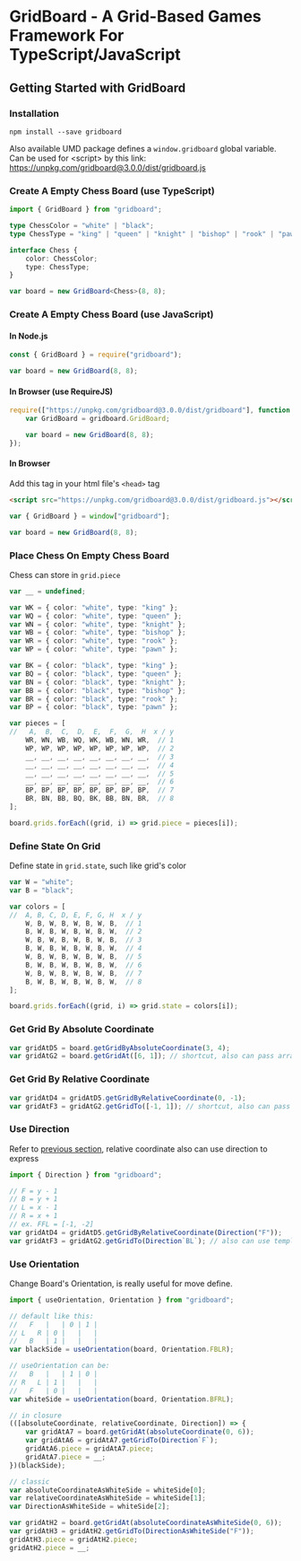 # GridBoard - A Grid-Based Games Framework For TypeScript/JavaScript

## Getting Started with GridBoard

### Installation

```
npm install --save gridboard
```

Also available UMD package defines a ```window.gridboard``` global variable.  
Can be used for &lt;script&gt; by this link: https://unpkg.com/gridboard@3.0.0/dist/gridboard.js

### Create A Empty Chess Board (use TypeScript)

```typescript
import { GridBoard } from "gridboard";

type ChessColor = "white" | "black";
type ChessType = "king" | "queen" | "knight" | "bishop" | "rook" | "pawn";

interface Chess {
    color: ChessColor;
    type: ChessType;
}

var board = new GridBoard<Chess>(8, 8);
```

### Create A Empty Chess Board (use JavaScript)

#### In Node.js

```javascript
const { GridBoard } = require("gridboard");

var board = new GridBoard(8, 8);
```

#### In Browser (use RequireJS)

```javascript
require(["https://unpkg.com/gridboard@3.0.0/dist/gridboard"], function (gridboard) {
    var GridBoard = gridboard.GridBoard;

    var board = new GridBoard(8, 8);
});
```

#### In Browser

Add this tag in your html file's ```<head>``` tag

```html
<script src="https://unpkg.com/gridboard@3.0.0/dist/gridboard.js"></script>
```

```javascript
var { GridBoard } = window["gridboard"];

var board = new GridBoard(8, 8);
```

### Place Chess On Empty Chess Board

Chess can store in ```grid.piece```

```typescript
var __ = undefined;

var WK = { color: "white", type: "king" };
var WQ = { color: "white", type: "queen" };
var WN = { color: "white", type: "knight" };
var WB = { color: "white", type: "bishop" };
var WR = { color: "white", type: "rook" };
var WP = { color: "white", type: "pawn" };

var BK = { color: "black", type: "king" };
var BQ = { color: "black", type: "queen" };
var BN = { color: "black", type: "knight" };
var BB = { color: "black", type: "bishop" };
var BR = { color: "black", type: "rook" };
var BP = { color: "black", type: "pawn" };

var pieces = [
//   A,  B,  C,  D,  E,  F,  G,  H  x / y
    WR, WN, WB, WQ, WK, WB, WN, WR,  // 1
    WP, WP, WP, WP, WP, WP, WP, WP,  // 2
    __, __, __, __, __, __, __, __,  // 3
    __, __, __, __, __, __, __, __,  // 4
    __, __, __, __, __, __, __, __,  // 5
    __, __, __, __, __, __, __, __,  // 6
    BP, BP, BP, BP, BP, BP, BP, BP,  // 7
    BR, BN, BB, BQ, BK, BB, BN, BR,  // 8
];

board.grids.forEach((grid, i) => grid.piece = pieces[i]);
```

### Define State On Grid

Define state in ```grid.state```, such like grid's color

```typescript
var W = "white";
var B = "black";

var colors = [
//  A, B, C, D, E, F, G, H  x / y
    W, B, W, B, W, B, W, B,  // 1
    B, W, B, W, B, W, B, W,  // 2
    W, B, W, B, W, B, W, B,  // 3
    B, W, B, W, B, W, B, W,  // 4
    W, B, W, B, W, B, W, B,  // 5
    B, W, B, W, B, W, B, W,  // 6
    W, B, W, B, W, B, W, B,  // 7
    B, W, B, W, B, W, B, W,  // 8
];

board.grids.forEach((grid, i) => grid.state = colors[i]);
```

### Get Grid By Absolute Coordinate

```typescript
var gridAtD5 = board.getGridByAbsoluteCoordinate(3, 4);
var gridAtG2 = board.getGridAt([6, 1]); // shortcut, also can pass array
```

### Get Grid By Relative Coordinate

```typescript
var gridAtD4 = gridAtD5.getGridByRelativeCoordinate(0, -1);
var gridAtF3 = gridAtG2.getGridTo([-1, 1]); // shortcut, also can pass array
```

### Use Direction

Refer to [previous section](#get-grid-by-relative-coordinate), relative coordinate also can use direction to express

```typescript
import { Direction } from "gridboard";
```

```typescript
// F = y - 1
// B = y + 1
// L = x - 1
// R = x + 1
// ex. FFL = [-1, -2]
var gridAtD4 = gridAtD5.getGridByRelativeCoordinate(Direction("F"));
var gridAtF3 = gridAtG2.getGridTo(Direction`BL`); // also can use template string
```

### Use Orientation

Change Board's Orientation, is really useful for move define.

```typescript
import { useOrientation, Orientation } from "gridboard";

// default like this:
//   F   |   | 0 | 1 |
// L   R | 0 |   |   |
//   B   | 1 |   |   |
var blackSide = useOrientation(board, Orientation.FBLR);

// useOrientation can be:
//   B   |   | 1 | 0 |
// R   L | 1 |   |   |
//   F   | 0 |   |   |
var whiteSide = useOrientation(board, Orientation.BFRL);

// in closure
(([absoluteCoordinate, relativeCoordinate, Direction]) => {
    var gridAtA7 = board.getGridAt(absoluteCoordinate(0, 6));
    var gridAtA6 = gridAtA7.getGridTo(Direction`F`);
    gridAtA6.piece = gridAtA7.piece;
    gridAtA7.piece = __;
})(blackSide);

// classic
var absoluteCoordinateAsWhiteSide = whiteSide[0];
var relativeCoordinateAsWhiteSide = whiteSide[1];
var DirectionAsWhiteSide = whiteSide[2];

var gridAtH2 = board.getGridAt(absoluteCoordinateAsWhiteSide(0, 6));
var gridAtH3 = gridAtH2.getGridTo(DirectionAsWhiteSide("F"));
gridAtH3.piece = gridAtH2.piece;
gridAtH2.piece = __;
```
